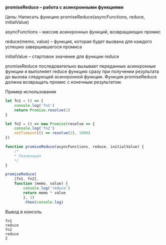 **promiseReduce – работа с асинхронными функциями**

Цель: Написать функцию promiseReduce(asyncFunctions, reduce, initialValue) 

asyncFunctions – массив асинхронных функций, возвращающих промис 

reduce(memo, value) – функция, которая будет вызвана для каждого успешно завершившегося промиса

initialValue – стартовое значение для функции reduce 

promiseReduce последовательно вызывает переданные асинхронные функции и выполняет reduce функцию сразу при получении результата до вызова следующей асинхронной функции. 
Функция promiseReduce должна возвращать промис с конечным результатом.

Пример использования

```javascript
let fn1 = () => {
    console.log('fn1')
    return Promise.resolve(1)
}

let fn2 = () => new Promise(resolve => {
    console.log('fn2')
    setTimeout(() => resolve(2), 1000)
})

function promiseReduce(asyncFunctions, reduce, initialValue) { 
	/* 
	* Реализация
	*/
}

promiseReduce(
    [fn1, fn2], 
    function (memo, value) {
        console.log('reduce')
        return memo * value
        }, 1)
        .then(console.log) 
```

Вывод в консоль

```
fn1
reduce
fn2
reduce
2
```